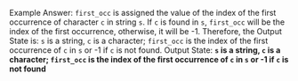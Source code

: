Example Answer: 
`first_occ` is assigned the value of the index of the first occurrence of character `c` in string `s`. If `c` is found in `s`, `first_occ` will be the index of the first occurrence, otherwise, it will be -1. Therefore, the Output State is: `s` is a string, `c` is a character; `first_occ` is the index of the first occurrence of `c` in `s` or -1 if `c` is not found.
Output State: **`s` is a string, `c` is a character; `first_occ` is the index of the first occurrence of `c` in `s` or -1 if `c` is not found**